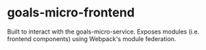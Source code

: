 # goals-micro-frontend
Built to interact with the goals-micro-service. Exposes modules (i.e. frontend components) using Webpack's module federation.
